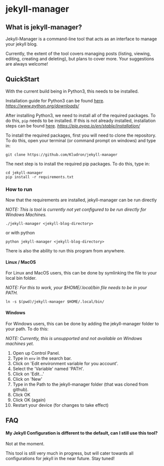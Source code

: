 # jekyll-manager

## What is jekyll-manager?

Jekyll-Manager is a command-line tool that acts as an interface to manage your jekyll blog.

Currently, the extent of the tool covers managing posts (listing, viewing, editing, creating and deleting),
but plans to cover more. Your suggestions are always welcome!

## QuickStart

With the current build being in Python3, this needs to be installed.

Installation guide for Python3 can be found [here](https://www.python.org/downloads/). *https://www.python.org/downloads/*

After installing Python3, we need to install all of the required packages. To do this, `pip` needs to be
installed. If this is not already installed, installation steps can be found
[here](https://pip.pypa.io/en/stable/installation/). *https://pip.pypa.io/en/stable/installation/*

To install the required packages, first you will need to clone the repository. To do this, open your
terminal (or command prompt on windows) and type in:

```
git clone https://github.com/Kludron/jekyll-manager
```

The next step is to install the required pip packages. To do this, type in:

```
cd jekyll-manager
pip install -r requirements.txt
```

### How to run

Now that the requirements are installed, jekyll-manager can be run directly

*NOTE: This is tool is currently not yet configured to be run directly for Windows Machines.*
```
./jekyll-manager <jekyll-blog-directory>
```

or with python 

```
python jekyll-manager <jekyll-blog-directory>

```

There is also the ability to run this program from anywhere.

#### Linux / MacOS

For Linux and MacOS users, this can be done by symlinking the file to your local bin folder.

*NOTE: For this to work, your $HOME/.local/bin file needs to be in your PATH.*
```
ln -s $(pwd)/jekyll-manager $HOME/.local/bin/
```

#### Windows

For Windows users, this can be done by adding the jekyll-manager folder to your path. To do this:

*NOTE: Currently, this is unsupported and not available on Windows machines yet.*

1. Open up Control Panel.
2. Type in `env` in the search bar.
3. Click on 'Edit environment variable for you account'.
4. Select the 'Variable' named 'PATH'.
5. Click on 'Edit...'
6. Click on 'New'
7. Type in the Path to the jekyll-manager folder (that was cloned from github).
8. Click OK
9. Click OK (again)
10. Restart your device (for changes to take effect)

## FAQ

#### My Jekyll Configuration is different to the default, can I still use this tool?

Not at the moment. 

This tool is still very much in progress, but will cater towards all configurations for jekyll in the 
near future. Stay tuned!



